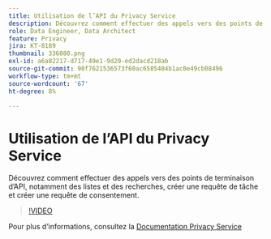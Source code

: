 ```yaml
---
title: Utilisation de l’API du Privacy Service
description: Découvrez comment effectuer des appels vers des points de terminaison d’API, notamment des listes et des recherches, créer une requête de tâche et créer une requête de consentement.
role: Data Engineer, Data Architect
feature: Privacy
jira: KT-8189
thumbnail: 336080.png
exl-id: a6a82217-d717-49e1-9d20-ed2dacd218ab
source-git-commit: 90f7621536573f60ac6585404b1ac0e49cb08496
workflow-type: tm+mt
source-wordcount: '67'
ht-degree: 8%

---
```



# Utilisation de l’API du Privacy Service

Découvrez comment effectuer des appels vers des points de terminaison d’API, notamment des listes et des recherches, créer une requête de tâche et créer une requête de consentement.

>[!VIDEO](https://video.tv.adobe.com/v/336080?quality=12&learn=on)

Pour plus d’informations, consultez la [Documentation Privacy Service](https://experienceleague.adobe.com/docs/experience-platform/privacy/home.html?lang=fr)